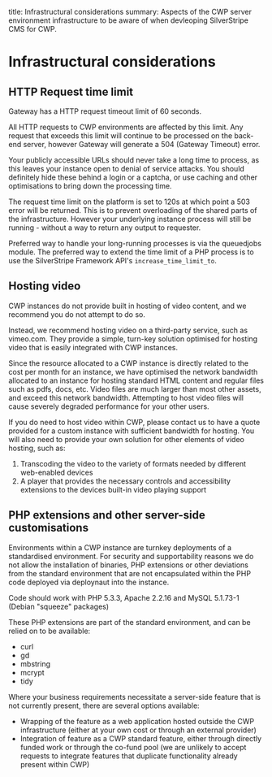 title: Infrastructural considerations
summary: Aspects of the CWP server environment infrastructure to be aware of when devleoping SilverStripe CMS for CWP.

# Infrastructural considerations

## HTTP Request time limit

Gateway has a HTTP request timeout limit of 60 seconds.

All HTTP requests to CWP environments are affected by this limit. Any request that exceeds this limit will continue to be processed on the back-end server, however Gateway will generate a 504 (Gateway Timeout) error. 

<div class="warning" markdown='1'>
Your publicly accessible URLs should never take a long time to process, as this leaves your instance open to denial of
service attacks. You should definitely hide these behind a login or a captcha, or use caching and other optimisations
to bring down the processing time.
</div>

The request time limit on the platform is set to 120s at which point a 503 error will be returned. This is
to prevent overloading of the shared parts of the infrastructure. However your underlying instance process will still
be running - without a way to return any output to requester.

Preferred way to handle your long-running processes is via the queuedjobs module. The preferred way to extend the time
limit of a PHP process is to use the SilverStripe Framework API's `increase_time_limit_to`.

## Hosting video

CWP instances do not provide built in hosting of video content, and we recommend you do not attempt to do so.

Instead, we recommend hosting video on a third-party service, such as vimeo.com. They provide a simple, turn-key
solution optimised for hosting video that is easily integrated with CWP instances.

Since the resource allocated to a CWP instance is directly related to the cost per month for an instance, we have
optimised the network bandwidth allocated to an instance for hosting standard HTML content and regular files such as
pdfs, docs, etc. Video files are much larger than most other assets, and exceed this network bandwidth. Attempting to
host video files will cause severely degraded performance for your other users.

If you do need to host video within CWP, please contact us to have a quote provided for a custom instance with
sufficient bandwidth for hosting. You will also need to provide your own solution for other elements of video hosting,
such as:

1. Transcoding the video to the variety of formats needed by different web-enabled devices
1. A player that provides the necessary controls and accessibility extensions to the devices built-in video playing
support

## PHP extensions and other server-side customisations

Environments within a CWP instance are turnkey deployments of a standardised environment. For security and
supportability reasons we do not allow the installation of binaries, PHP extensions or other deviations from the
standard environment that are not encapsulated within the PHP code deployed via deploynaut into the instance.

Code should work with PHP 5.3.3, Apache 2.2.16 and MySQL 5.1.73-1 (Debian "squeeze" packages)

These PHP extensions are part of the standard environment, and can be relied on to be available:

* curl
* gd
* mbstring
* mcrypt
* tidy

Where your business requirements necessitate a server-side feature that is not currently present, there are several
options available:

* Wrapping of the feature as a web application hosted outside the CWP infrastructure (either at your own cost or
through an external provider)
* Integration of feature as a CWP standard feature, either through directly funded work or through the co-fund pool
(we are unlikely to accept requests to integrate features that duplicate functionality already present within CWP)

